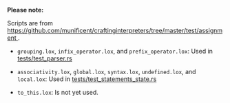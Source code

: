 <!--
Date Created: 18/07/2025.
-->

**Please note:**

Scripts are from 
[ https://github.com/munificent/craftinginterpreters/tree/master/test/assignment ](https://github.com/munificent/craftinginterpreters/tree/master/test/assignment).

- `grouping.lox`, `infix_operator.lox`, and `prefix_operator.lox`: Used in [tests/test_parser.rs](https://github.com/behai-nguyen/rlox/blob/main/tests/test_parser.rs)

- `associativity.lox`, `global.lox`, `syntax.lox`, `undefined.lox`, and `local.lox`: Used in [tests/test_statements_state.rs](https://github.com/behai-nguyen/rlox/blob/main/tests/test_statements_state.rs) 

- `to_this.lox`: Is not yet used.
